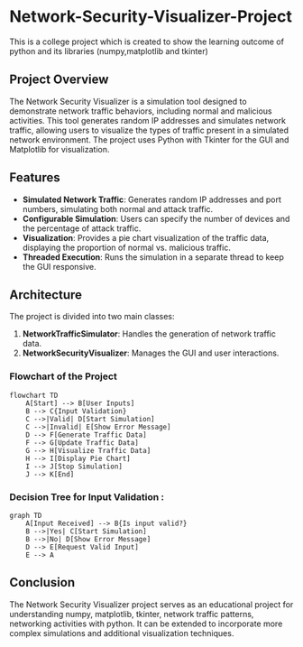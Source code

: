 # Network-Security-Visualizer-Project
This is a college project which is created to show the learning outcome of python and its libraries (numpy,matplotlib and tkinter)

## Project Overview

The Network Security Visualizer is a simulation tool designed to demonstrate network traffic behaviors, including normal and malicious activities. This tool generates random IP addresses and simulates network traffic, allowing users to visualize the types of traffic present in a simulated network environment. The project uses Python with Tkinter for the GUI and Matplotlib for visualization.

## Features

- **Simulated Network Traffic**: Generates random IP addresses and port numbers, simulating both normal and attack traffic.
- **Configurable Simulation**: Users can specify the number of devices and the percentage of attack traffic.
- **Visualization**: Provides a pie chart visualization of the traffic data, displaying the proportion of normal vs. malicious traffic.
- **Threaded Execution**: Runs the simulation in a separate thread to keep the GUI responsive.

## Architecture

The project is divided into two main classes:

1. **NetworkTrafficSimulator**: Handles the generation of network traffic data.
2. **NetworkSecurityVisualizer**: Manages the GUI and user interactions.

### Flowchart of the Project

```mermaid
flowchart TD
    A[Start] --> B[User Inputs]
    B --> C{Input Validation}
    C -->|Valid| D[Start Simulation]
    C -->|Invalid| E[Show Error Message]
    D --> F[Generate Traffic Data]
    F --> G[Update Traffic Data]
    G --> H[Visualize Traffic Data]
    H --> I[Display Pie Chart]
    I --> J[Stop Simulation]
    J --> K[End]
```

### Decision Tree for Input Validation :

```mermaid
graph TD
    A[Input Received] --> B{Is input valid?}
    B -->|Yes| C[Start Simulation]
    B -->|No| D[Show Error Message]
    D --> E[Request Valid Input]
    E --> A
```

## Conclusion

The Network Security Visualizer project serves as an educational project for understanding numpy, matplotlib, tkinter, network traffic patterns, networking activities with python. It can be extended to incorporate more complex simulations and additional visualization techniques.
